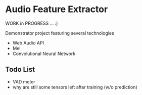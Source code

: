 # Audio Feature Extractor

WORK in PROGRESS ... :)

Demonstrator project featuring several technologies

- Web Audio API
- Mel
- Convolutional Neural Network

## Todo List

- VAD meter
- why are still some tensors left after training (w/o prediction)
